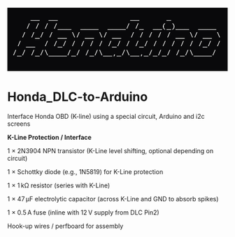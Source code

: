 ![Honduino](ascii-art-text.png)
# Honda_DLC-to-Arduino
Interface Honda OBD (K-line) using a special circuit, Arduino and i2c screens
  
**K-Line Protection / Interface**
  
1 × 2N3904 NPN transistor (K-Line level shifting, optional depending on circuit)  
  
1 × Schottky diode (e.g., 1N5819) for K-Line protection  
  
1 × 1 kΩ resistor (series with K-Line)  
  
1 × 47 µF electrolytic capacitor (across K-Line and GND to absorb spikes)  
  
1 × 0.5 A fuse (inline with 12 V supply from DLC Pin2)  
  
Hook-up wires / perfboard for assembly
